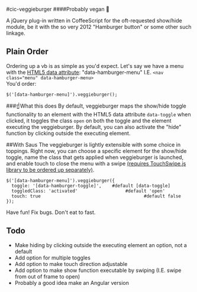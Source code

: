 #cic-veggieburger 
####Probably vegan :hamburger:

A jQuery plug-in written in CoffeeScript for the oft-requested show/hide module, be it with the so very 2012 "Hamburger button" or some other such linkage.    


## Plain Order
Ordering up a vb is as simple as you'd expect. Let's say we have a menu with the [HTML5 data attribute](http://html5doctor.com/html5-custom-data-attributes/): "data-hamburger-menu" I.E. `<nav class="menu" data-hamburger-menu>`    
You'd order:

```
$('[data-hamburger-menu]').veggieburger();
```

###:point_up:What this does
By default, veggieburger maps the show/hide toggle functionality to an element with the HTML5 data attribute `data-toggle` when clicked, it toggles the class `open` on both the toggle and the element executing the veggieburger.
By default, you can also activate the "hide" function by clicking outside the executing element.

##With Saus
The veggieburger is lightly extensible with some choice in toppings.
Right now, you can choose a specific element for the show/hide toggle, name the class that gets applied when veggieburger is launched, and enable touch to close the menu with a swipe [(requires TouchSwipe.js library to be ordered up separately)](https://github.com/mattbryson/TouchSwipe-Jquery-Plugin).

```
$('[data-hamburger-menu]').veggieburger({    
  toggle: '[data-hamburger-toggle]',    #default [data-toggle]    
  toggledClass: 'activated'                  #default 'open'   
  touch: true                                       #default false
});
```

Have fun! Fix bugs. Don't eat to fast.

## Todo
- Make hiding by clicking outside the executing element an option, not a default
- Add option for multiple toggles
- Add option to make touch direction adjustable
- Add option to make show function executable by swiping (I.E. swipe from out of frame to open)
- Probably a good idea make an Angular version